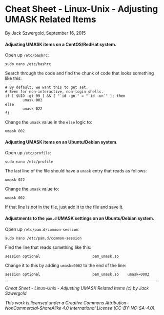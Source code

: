 # Cheat Sheet - Linux-Unix - Adjusting UMASK Related Items

By Jack Szwergold, September 16, 2015

#### Adjusting UMASK items on a CentOS/RedHat system.

Open up `/etc/bashrc`:

    sudo nano /etc/bashrc

Search through the code and find the chunk of code that looks something like this:

	# By default, we want this to get set.
	# Even for non-interactive, non-login shells.
	if [ $UID -gt 99 ] && [ "`id -gn`" = "`id -un`" ]; then
	        umask 002
	else
	    	umask 022
	fi

Change the `umask` value in the `else` logic to:

    umask 002

#### Adjusting UMASK items on an Ubuntu/Debian system.

Open up `/etc/profile`:

    sudo nano /etc/profile

The last line of the file should have a `umask` entry that reads as follows:

    umask 022

Change the `umask` value to:

    umask 002

If that line is not in the file, just add it to the file and save it.

#### Adjustments to the `pam.d` UMASK settings on an Ubuntu/Debian system.

Open up `/etc/pam.d/common-session`:

    sudo nano /etc/pam.d/common-session

Find the line that reads something like this:

    session optional                        pam_umask.so

Change it to this by adding `umask=0002` to the end of the line:

    session optional                        pam_umask.so	umask=0002

***

*Cheat Sheet - Linux-Unix - Adjusting UMASK Related Items (c) by Jack Szwergold*

*This work is licensed under a Creative Commons Attribution-NonCommercial-ShareAlike 4.0 International License (CC-BY-NC-SA-4.0).*